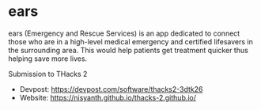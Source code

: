 # ears

ears (Emergency and Rescue Services) is an app dedicated to connect those who are in a high-level medical emergency and certified 
lifesavers in the surrounding area. This would help patients get treatment quicker thus helping save more lives.

Submission to THacks 2
- Devpost: https://devpost.com/software/thacks2-3dtk26 
- Website: https://nisyanth.github.io/thacks-2.github.io/ 
